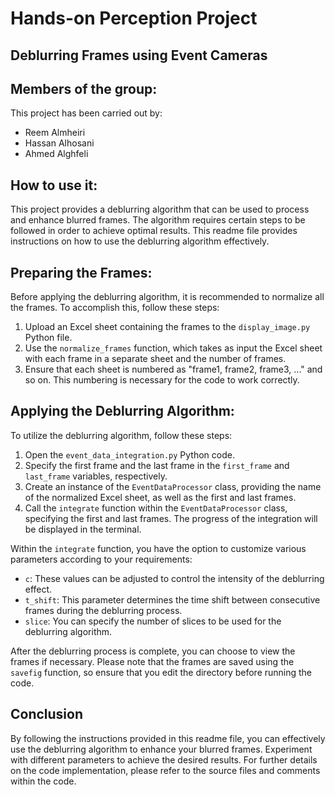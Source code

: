 # Hands-on Perception Project
## Deblurring Frames using Event Cameras

## Members of the group:

This project has been carried out by:

* Reem Almheiri
* Hassan Alhosani
* Ahmed Alghfeli


## How to use it:

This project provides a deblurring algorithm that can be used to process and enhance blurred frames. The algorithm requires certain steps to be followed in order to achieve optimal results. This readme file provides instructions on how to use the deblurring algorithm effectively.

## Preparing the Frames:

Before applying the deblurring algorithm, it is recommended to normalize all the frames. To accomplish this, follow these steps:

1. Upload an Excel sheet containing the frames to the `display_image.py` Python file.
2. Use the `normalize_frames` function, which takes as input the Excel sheet with each frame in a separate sheet and the number of frames.
3. Ensure that each sheet is numbered as "frame1, frame2, frame3, ..." and so on. This numbering is necessary for the code to work correctly.

## Applying the Deblurring Algorithm:

To utilize the deblurring algorithm, follow these steps:

1. Open the `event_data_integration.py` Python code.
2. Specify the first frame and the last frame in the `first_frame` and `last_frame` variables, respectively.
3. Create an instance of the `EventDataProcessor` class, providing the name of the normalized Excel sheet, as well as the first and last frames.
4. Call the `integrate` function within the `EventDataProcessor` class, specifying the first and last frames. The progress of the integration will be displayed in the terminal.

Within the `integrate` function, you have the option to customize various parameters according to your requirements:

- `c`: These values can be adjusted to control the intensity of the deblurring effect.
- `t_shift`: This parameter determines the time shift between consecutive frames during the deblurring process.
- `slice`: You can specify the number of slices to be used for the deblurring algorithm.

After the deblurring process is complete, you can choose to view the frames if necessary. Please note that the frames are saved using the `savefig` function, so ensure that you edit the directory before running the code.

## Conclusion

By following the instructions provided in this readme file, you can effectively use the deblurring algorithm to enhance your blurred frames. Experiment with different parameters to achieve the desired results. For further details on the code implementation, please refer to the source files and comments within the code.
